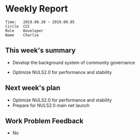 # Weekly Report 
```
Time: 	2019.08.30 ~ 2019.09.05
Circle	CCC
Role	Developer
Name	Charlie
```
## This week's summary
- Develop the background system of community governance

- Optimize NULS2.0 for performance and stability

  


## Next week's plan
- Optimize NULS2.0 for performance and stability
- Prepare for NULS2.0 main net launch
## Work Problem Feedback
- No

